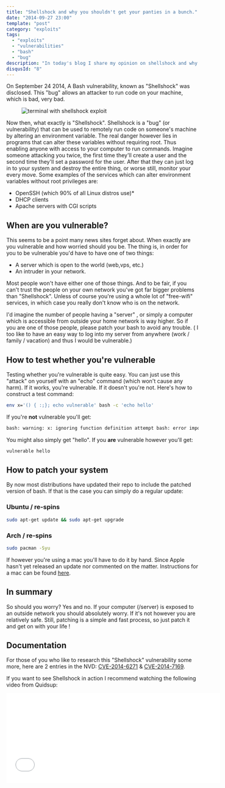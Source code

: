 ```yaml
---
title: "Shellshock and why you shouldn't get your panties in a bunch."
date: "2014-09-27 23:00"
template: "post"
category: "exploits"
tags:
  - "exploits"
  - "vulnerabilities"
  - "bash"
  - "bug"
description: "In today's blog I share my opinion on shellshock and why I think you shouldn't get your panties in a bunch! hah!"
disqusId: "8"
---
```


On September 24 2014, A Bash vulnerability, known as "Shellshock" was disclosed. This "bug" allows an attacker to run code on your machine, which is bad, very bad.

<figure class="float-right" style="width: 420px">
	<img src="/media/hackzors.png" alt="terminal with shellshock exploit">
</figure>

Now then, what exactly is "Shellshock". Shellshock is a "bug" (or vulnerability) that can be used to remotely run code on someone's machine by altering an environment variable. The real danger however lies in programs that can alter these variables without requiring root. Thus enabling anyone with access to your computer to run commands.
Imagine someone attacking you twice, the first time they'll create a user and the second time they'll set a password for the user. After that they can just log in to your system and destroy the entire thing, or worse still, monitor your every move.
Some examples of the services which can alter environment variables without root privileges are:

- OpenSSH (which 90% of all Linux distros use)\*
- DHCP clients
- Apache servers with CGI scripts

## When are you vulnerable?

This seems to be a point many news sites forget about. When exactly are you vulnerable and how worried should you be. The thing is, in order for you to be vulnerable you'd have to have one of two things:

- A server which is open to the world (web,vps, etc.)
- An intruder in your network.

Most people won't have either one of those things. And to be fair, if you can't trust the people on your own network you've got far bigger problems than "Shellshock". Unless of course you're using a whole lot of "free-wifi" services, in which case you really don't know who is on the network.

I'd imagine the number of people having a "server" , or simply a computer which is accessible from outside your home network is way higher. So if you are one of those people, please patch your bash to avoid any trouble. ( I too like to have an easy way to log into my server from anywhere (work / family / vacation) and thus I would be vulnerable.)

## How to test whether you're vulnerable

Testing whether you're vulnerable is quite easy. You can just use this "attack" on yourself with an "echo" command (which won't cause any harm). If it works, you're vulnerable. If it doesn't you're not.
Here's how to construct a test command:

```bash
env x='() { :;}; echo vulnerable' bash -c 'echo hello'
```

If you're **not** vulnerable you'll get:

```bash
bash: warning: x: ignoring function definition attempt bash: error importing function definition for `x' hello
```

You might also simply get "hello".
If you **are** vulnerable however you'll get:

```bash
vulnerable hello
```

## How to patch your system

By now most distributions have updated their repo to include the patched version of bash. If that is the case you can simply do a regular update:

### Ubuntu / re-spins

```bash
sudo apt-get update && sudo apt-get upgrade
```

### Arch / re-spins

```bash
sudo pacman -Syu
```

If however you're using a mac you'll have to do it by hand. Since Apple hasn't yet released an update nor commented on the matter. Instructions for a mac can be found [here](http://mac-how-to.wonderhowto.com/how-to/every-mac-is-vulnerable-shellshock-bash-exploit-heres-patch-os-x-0157606/).

## In summary

So should you worry? Yes and no. If your computer (/server) is exposed to an outside network you should absolutely worry. If it's not however you are relatively safe. Still, patching is a simple and fast process, so just patch it and get on with your life !

## Documentation

For those of you who like to research this "Shellshock" vulnerability some more, here are 2 entries in the NVD: [CVE-2014-6271](http://web.nvd.nist.gov/view/vuln/detail?vulnId=CVE-2014-6271) & [CVE-2014-7169](http://web.nvd.nist.gov/view/vuln/detail?vulnId=CVE-2014-7169).

If you want to see Shellshock in action I recommend watching the following video from Quidsup:

<iframe src="//www.youtube.com/embed/UllSNdgGLbo" allowfullscreen="" width="560" height="235" frameborder="0"></iframe>
